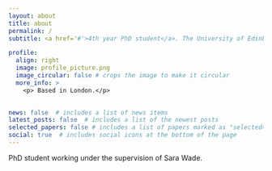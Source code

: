 ```yaml
---
layout: about
title: about
permalink: /
subtitle: <a href='#'>4th year PhD student</a>. The University of Edinburgh.

profile:
  align: right
  image: profile_picture.png
  image_circular: false # crops the image to make it circular
  more_info: >
    <p> Based in London.</p>
   

news: false  # includes a list of news items
latest_posts: false  # includes a list of the newest posts
selected_papers: false # includes a list of papers marked as "selected={true}"
social: true  # includes social icons at the bottom of the page
---
```


PhD student working under the supervision of Sara Wade.


